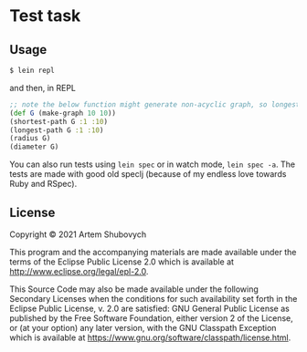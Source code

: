 # Test task

## Usage

```bash
$ lein repl
```

and then, in REPL

```clojure
;; note the below function might generate non-acyclic graph, so longest path might not work (as well as eccentrity for such graph)
(def G (make-graph 10 10))
(shortest-path G :1 :10)
(longest-path G :1 :10)
(radius G)
(diameter G)
```

You can also run tests using `lein spec` or in watch mode, `lein spec -a`.
The tests are made with good old speclj (because of my endless love towards Ruby and RSpec).

## License

Copyright © 2021 Artem Shubovych

This program and the accompanying materials are made available under the
terms of the Eclipse Public License 2.0 which is available at
http://www.eclipse.org/legal/epl-2.0.

This Source Code may also be made available under the following Secondary
Licenses when the conditions for such availability set forth in the Eclipse
Public License, v. 2.0 are satisfied: GNU General Public License as published by
the Free Software Foundation, either version 2 of the License, or (at your
option) any later version, with the GNU Classpath Exception which is available
at https://www.gnu.org/software/classpath/license.html.
